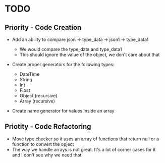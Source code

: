 # TODO

## Priority - Code Creation

* Add an ability to compare json -> type_data -> json1 -> type_data1
    * We would compare the type_data and type_data1
    * This should ignore the value of the object, we don't care about that

* Create proper generators for the following types: 
    * DateTime
    * String
    * Int
    * Float
    * Object (recursive)
    * Array (recursive)

* Create name generator for values inside an array

## Priotity - Code Refactoring

* Move type checker so it uses an array of functions that return null or a function to convert the opject
* The way we handle arrays is not great. It's a lot of corner cases for it and I don't see why we need that